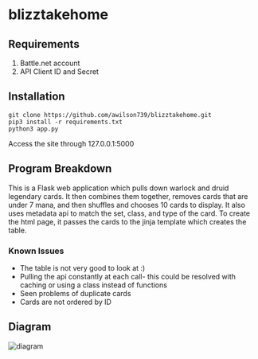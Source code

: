 # blizztakehome

## Requirements
1. Battle.net account
1. API Client ID and Secret 
## Installation
```
git clone https://github.com/awilson739/blizztakehome.git
pip3 install -r requirements.txt
python3 app.py
```
Access the site through 127.0.0.1:5000
## Program Breakdown
This is a Flask web application which pulls down warlock and druid legendary cards. It then combines them together, removes cards that are under 7 mana, and then shuffles and chooses 10 cards to display. It also uses metadata api to match the set, class, and type of the card. To create the html page, it passes the cards to the jinja template which creates the table. 
### Known Issues
* The table is not very good to look at :)  
* Pulling the api constantly at each call- this could be resolved with caching or using a class instead of functions  
* Seen problems of duplicate cards  
* Cards are not ordered by ID  
## Diagram 
![diagram](https://lucid.app/publicSegments/view/94f15ee5-b118-4c35-86a1-2c052e08b70c/image.png)
